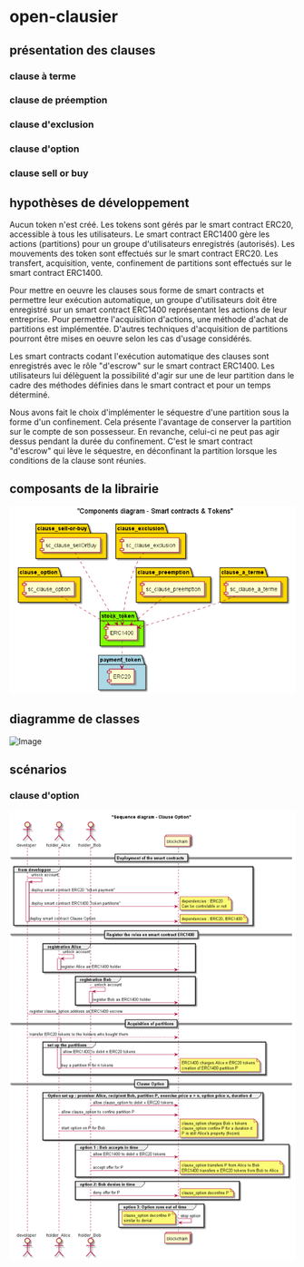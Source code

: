 # open-clausier

## présentation des clauses

### clause à terme

### clause de préemption

### clause d'exclusion

### clause d'option

### clause sell or buy

## hypothèses de développement

Aucun token n'est créé. Les tokens sont gérés par le smart contract ERC20, accessible à tous les utilisateurs.
Le smart contract ERC1400 gère les actions (partitions) pour un groupe d'utilisateurs enregistrés (autorisés).
Les mouvements des token sont effectués sur le smart contract ERC20.
Les transfert, acquisition, vente, confinement de partitions sont effectués sur le smart contract ERC1400.

Pour mettre en oeuvre les clauses sous forme de smart contracts et permettre leur exécution automatique, un groupe d'utilisateurs doit être enregistré sur un smart contract ERC1400 représentant les actions de leur entreprise. Pour permettre l'acquisition d'actions, une méthode d'achat de partitions est implémentée. D'autres techniques d'acquisition de partitions pourront être mises en oeuvre selon les cas d'usage considérés.

Les smart contracts codant l'exécution automatique des clauses sont enregistrés avec le rôle "d'escrow" sur le smart contract ERC1400. Les utilisateurs lui délèguent la possibilité d'agir sur une de leur partition dans le cadre des méthodes définies dans le smart contract et pour un temps déterminé.

Nous avons fait le choix d'implémenter le séquestre d'une partition sous la forme d'un confinement. Cela présente l'avantage de conserver la partition sur le compte de son possesseur. En revanche, celui-ci ne peut pas agir dessus pendant la durée du confinement. C'est le smart contract "d'escrow" qui lève le séquestre, en déconfinant la partition lorsque les conditions de la clause sont réunies.

## composants de la librairie

![Image](./sources/lib_smart_contract.png)

## diagramme de classes

![Image](./sources/class_ss_tokens.png)

## scénarios

### clause d'option

![Image](./sources/sequence_clause_option_commente.png)
